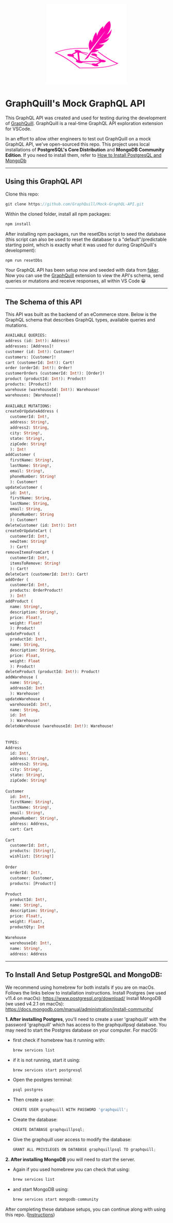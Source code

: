 <p align="center">
  <img width="250px" src="./assets/graphquill-logo.png" />
</p>

# GraphQuill's Mock GraphQL API
This GraphQL API was created and used for testing during the development of [GraphQuill](https://github.com/oslabs-beta/GraphQuill). GraphQuill is a real-time GraphQL API exploration extension for VSCode.

In an effort to allow other engineers to test out GraphQuill on a mock GraphQL API, we've open-sourced this repo. This project uses local installations of **PostgreSQL's Core Distribution** and **MongoDB Community Edition**. If you need to install them, refer to [How to Install PostgresQL and MongoDb](#to-install-and-setup-postgresql-and-mongodb)

---

## Using this GraphQL API
Clone this repo: 

```javascript
git clone https://github.com/GraphQuill/Mock-GraphQL-API.git
```

Within the cloned folder, install all npm packages:

```javascript
npm install
```

After installing npm packages, run the resetDbs script to seed the database (this script can also be used to reset the database to a "default"/predictable starting point, which is exactly what it was used for during GraphQuill's development):

```javascript
npm run resetDbs
```

Your GraphQL API has been setup now and seeded with data from [faker](https://www.npmjs.com/package/faker). Now you can use the [GraphQuill](https://github.com/oslabs-beta/GraphQuill) extension to view the API's schema, send queries or mutations and receive responses, all within VS Code 😀

---
## The Schema of this API

This API was built as the backend of an eCommerce store. Below is the GraphQL schema that describes GraphQL types, available queries and mutations.

```graphql
AVAILABLE QUERIES:
address (id: Int!): Address!
addresses: [Address]!
customer (id: Int!): Customer!
customers: [Customer]!
cart (customerId: Int!): Cart!
order (orderId: Int!): Order!
customerOrders (customerId: Int!): [Order]!
product (productId: Int!): Product!
products: [Product]!
warehouse (warehouseId: Int!): Warehouse!
warehouses: [Warehouse]!

AVAILABLE MUTATIONS:
createOrUpdateAddress (
  customerId: Int!, 
  address: String!, 
  address2: String, 
  city: String!, 
  state: String!, 
  zipCode: String!
  ): Int!
addCustomer (
  firstName: String!, 
  lastName: String!, 
  email: String!, 
  phoneNumber: String!
  ): Customer!
updateCustomer (
  id: Int!, 
  firstName: String, 
  lastName: String, 
  email: String, 
  phoneNumber: String
  ): Customer!
deleteCustomer (id: Int!): Int!
createOrUpdateCart (
  customerId: Int!, 
  newItem: String!
  ): Cart!
removeItemsFromCart (
  customerId: Int!, 
  itemsToRemove: String!
  ): Cart!
deleteCart (customerId: Int!): Cart!
addOrder (
  customerId: Int!, 
  products: OrderProduct!
  ): Int!
addProduct (
  name: String!, 
  description: String!, 
  price: Float!, 
  weight: Float!
  ): Product!
updateProduct (
  productId: Int!, 
  name: String, 
  description: String, 
  price: Float, 
  weight: Float
  ): Product!
deleteProduct (productId: Int!): Product!
addWarehouse (
  name: String!, 
  addressId: Int!
  ): Warehouse!
updateWarehouse (
  warehouseId: Int!, 
  name: String, 
  id: Int
  ): Warehouse!
deleteWarehouse (warehouseId: Int!): Warehouse!


TYPES: 
Address
  id: Int!,
  address: String!,
  address2: String,
  city: String!,
  state: String!,
  zipCode: String!
  
Customer
  id: Int!,
  firstName: String!,
  lastName: String!,
  email: String!,
  phoneNumber: String!,
  address: Address,
  cart: Cart
  
Cart
  customerId: Int!,
  products: [String!],
  wishlist: [String!]
  
Order
  orderId: Int!,
  customer: Customer,
  products: [Product!]
  
Product
  productId: Int!,
  name: String!,
  description: String!,
  price: Float!,
  weight: Float!,
  productQty: Int
  
Warehouse
  warehouseId: Int!,
  name: String!,
  address: Address
```

---

## To Install And Setup PostgreSQL and MongoDB: 
We recommend using homebrew for both installs if you are on macOs. Follows the links below to installation instructions. 
Install Postgres (we used v11.4 on macOs): https://www.postgresql.org/download/
Install MongoDB (we used v4.2.1 on macOs): https://docs.mongodb.com/manual/administration/install-community/

**1. After installing Postgres**, you'll need to create a user 'graphquill' with the password 'graphquill' which has access to the graphquillpsql database. 
You may need to start the Postgres database on your computer. For macOS:
  * first check if homebrew has it running with:
    
    ```javascript
    brew services list
    ```

  * if it is not running, start it using:
    
    ```javascript
    brew services start postgresql
    ```

  * Open the postgres terminal: 
    
    ```javascript
    psql postgres
    ```

  * Then create a user:
    
    ```javascript
    CREATE USER graphquill WITH PASSWORD 'graphquill';
    ```

  * Create the database:
    
    ```javascript
    CREATE DATABASE graphquillpsql;
    ```

  * Give the graphquill user access to modify the database:
    
    ```javascript
    GRANT ALL PRIVILEGES ON DATABASE graphquillpsql TO graphquill;
    ```
**2. After installing MongoDB** you will need to start the server. 

  * Again if you used homebrew you can check that using: 

    ```javascript
    brew services list
    ```

  * and start MongoDB using:
 
    ```javascript
    brew services start mongodb-community
    ```

After completing these database setups, you can continue along with using this repo. ([Instructions](#using-this-graphql-api))
